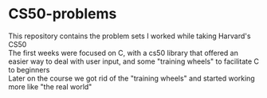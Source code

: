 # CS50-problems
This repository contains the problem sets I worked while taking Harvard's CS50\
The first weeks were focused on C, with a cs50 library that offered an easier way to deal with user input, and some "training wheels" to facilitate C to beginners\
Later on the course we got rid of the "training wheels" and started working more like "the real world"
